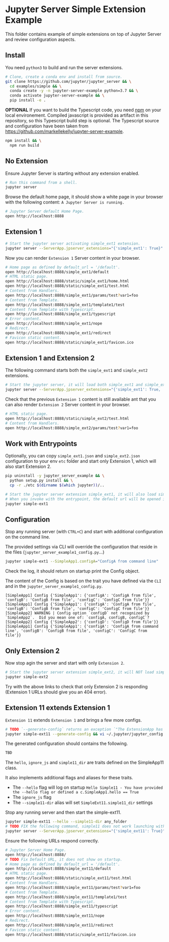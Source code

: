 # Jupyter Server Simple Extension Example

This folder contains example of simple extensions on top of Jupyter Server and review configuration aspects.

## Install

You need `python3` to build and run the server extensions.

```bash
# Clone, create a conda env and install from source.
git clone https://github.com/jupyter/jupyter_server && \
  cd examples/simple && \
  conda create -y -n jupyter-server-example python=3.7 && \
  conda activate jupyter-server-example && \
  pip install -e .
```

**OPTIONAL** If you want to build the Typescript code, you need [npm](https://www.npmjs.com) on your local environement. Compiled javascript is provided as artifact in this repository, so this Typescript build step is optional. The Typescript source and configuration have been taken from https://github.com/markellekelly/jupyter-server-example.

```bash
npm install && \
  npm run build
```

## No Extension

Ensure Jupyter Server is starting without any extension enabled.

```bash
# Run this command from a shell.
jupyter server
```

Browse the default home page, it should show a white page in your browser with the following content: `A Jupyter Server is running.`

```bash
# Jupyter Server default Home Page.
open http://localhost:8888
```

## Extension 1

```bash
# Start the jupyter server activating simple_ext1 extension.
jupyter server --ServerApp.jpserver_extensions="{'simple_ext1': True}"
```

Now you can render `Extension 1` Server content in your browser.

```bash
# Home page as defined by default_url = '/default'.
open http://localhost:8888/simple_ext1/default
# HTML static page.
open http://localhost:8888/static/simple_ext1/home.html
open http://localhost:8888/static/simple_ext1/test.html
# Content from Handlers.
open http://localhost:8888/simple_ext1/params/test?var1=foo
# Content from Template.
open http://localhost:8888/simple_ext1/template1/test
# Content from Template with Typescript.
open http://localhost:8888/simple_ext1/typescript
# Error content.
open http://localhost:8888/simple_ext1/nope
# Redirect.
open http://localhost:8888/simple_ext1/redirect
# Favicon static content.
open http://localhost:8888/static/simple_ext1/favicon.ico
```

## Extension 1 and Extension 2

The following command starts both the `simple_ext1` and `simple_ext2` extensions.

```bash
# Start the jupyter server, it will load both simple_ext1 and simple_ext2 based on the provided trait.
jupyter server --ServerApp.jpserver_extensions="{'simple_ext1': True, 'simple_ext2': True}"
```

Check that the previous `Extension 1` content is still available ant that you can also render `Extension 2` Server content in your browser.

```bash
# HTML static page.
open http://localhost:8888/static/simple_ext2/test.html
# Content from Handlers.
open http://localhost:8888/simple_ext2/params/test?var1=foo
```

## Work with Entrypoints

Optionally, you can copy `simple_ext1.json` and `simple_ext2.json` configuration to your env `etc` folder and start only Extension 1, which will also start Extension 2.

```bash
pip uninstall -y jupyter_server_example && \
  python setup.py install && \
  cp -r ./etc $(dirname $(which jupyter))/..
```

```bash
# Start the jupyter server extension simple_ext1, it will also load simple_ext2 because of load_other_extensions = True..
# When you invoke with the entrypoint, the default url will be opened in your browser.
jupyter simple-ext1
```

## Configuration

Stop any running server (with `CTRL+C`) and start with additional configuration on the command line.

The provided settings via CLI will override the configuration that reside in the files (`jupyter_server_example1_config.py`...)

```bash
jupyter simple-ext1 --SimpleApp1.configA="ConfigA from command line"
```

Check the log, it should return on startup print the Config object.

The content of the Config is based on the trait you have defined via the `CLI` and in the `jupyter_server_example1_config.py`.

```
[SimpleApp1] Config {'SimpleApp1': {'configA': 'ConfigA from file', 'configB': 'ConfigB from file', 'configC': 'ConfigC from file'}}
[SimpleApp1] Config {'SimpleApp1': {'configA': 'ConfigA from file', 'configB': 'ConfigB from file', 'configC': 'ConfigC from file'}}
[SimpleApp2] WARNING | Config option `configD` not recognized by `SimpleApp2`.  Did you mean one of: `configA, configB, configC`?
[SimpleApp2] Config {'SimpleApp2': {'configD': 'ConfigD from file'}}
[SimpleApp1] Config {'SimpleApp1': {'configA': 'ConfigA from command line', 'configB': 'ConfigB from file', 'configC': 'ConfigC from file'}}
```

## Only Extension 2

Now stop agin the server and start with only `Extension 2`.

```bash
# Start the jupyter server extension simple_ext2, it will NOT load simple_ext1 because of load_other_extensions = False.
jupyter simple-ext2
```

Try with the above links to check that only Extension 2 is responding (Extension 1 URLs should give you an 404 error).

## Extension 11 extends Extension 1

`Extension 11` extends `Extension 1` and brings a few more configs.

```bash
# TODO `--generate-config` returns an exception `"The ExtensionApp has not ServerApp "`
jupyter simple-ext11 --generate-config && vi ~/.jupyter/jupyter_config.py`.
```

The generated configuration should contains the following.

```bash
TBD
```

The `hello`, `ignore_js` and `simple11_dir` are traits defined on the SimpleApp11 class.

It also implements additional flags and aliases for these traits.

- The `--hello` flag will log on startup `Hello Simple11 - You have provided the --hello flag or defined a c.SimpleApp1.hello == True`
- The `ignore_js` flag
- The `--simple11-dir` alias will set `SimpleExt11.simple11_dir` settings

Stop any running server and then start the simple-ext11.

```bash
jupyter simple-ext11 --hello --simple11-dir any_folder
# TODO FIX the following command, simple11 does not work launching with jpserver_extensions parameter.
jupyter server --ServerApp.jpserver_extensions="{'simple_ext11': True}" --hello --simple11-dir any_folder
```

Ensure the following URLs respond correctly.

```bash
# Jupyter Server Home Page.
open http://localhost:8888/
# TODO Fix Default URL, it does not show on startup.
# Home page as defined by default_url = '/default'.
open http://localhost:8888/simple_ext11/default
# HTML static page.
open http://localhost:8888/static/simple_ext11/test.html
# Content from Handlers.
open http://localhost:8888/simple_ext11/params/test?var1=foo
# Content from Template.
open http://localhost:8888/simple_ext11/template1/test
# Content from Template with Typescript.
open http://localhost:8888/simple_ext11/typescript
# Error content.
open http://localhost:8888/simple_ext11/nope
# Redirect.
open http://localhost:8888/simple_ext11/redirect
# Favicon static content.
open http://localhost:8888/static/simple_ext11/favicon.ico
```
